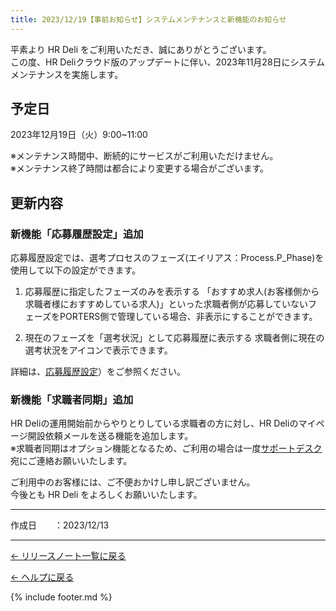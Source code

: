 ```yaml
---
title: 2023/12/19【事前お知らせ】システムメンテナンスと新機能のお知らせ
---
```


平素より HR Deli をご利用いただき、誠にありがとうございます。<br>
この度、HR Deliクラウド版のアップデートに伴い、2023年11月28日にシステムメンテナンスを実施します。

## 予定日
2023年12月19日（火）9:00~11:00

※メンテナンス時間中、断続的にサービスがご利用いただけません。<br>
※メンテナンス終了時間は都合により変更する場合がございます。<br>

## 更新内容
### 新機能「応募履歴設定」追加
応募履歴設定では、選考プロセスのフェーズ(エイリアス：Process.P_Phase)を使用して以下の設定ができます。<br>

1. 応募履歴に指定したフェーズのみを表示する 「おすすめ求人(お客様側から求職者様におすすめしている求人)」といった求職者側が応募していないフェーズをPORTERS側で管理している場合、非表示にすることができます。

2. 現在のフェーズを「選考状況」として応募履歴に表示する 求職者側に現在の選考状況をアイコンで表示できます。

詳細は、[応募履歴設定](https://e2info.github.io/hrdeli-docs/manual/mypage_phases)）をご参照ください。<br>

### 新機能「求職者同期」追加
HR Deliの運用開始前からやりとりしている求職者の方に対し、HR Deliのマイページ開設依頼メールを送る機能を追加します。<br>
※求職者同期はオプション機能となるため、ご利用の場合は一度<a href="mailto:support_hrdeli@e2info.com">サポートデスク</a>宛にご連絡お願いいたします。<br>
<!--詳細は、オプション機能[求職者同期](https://e2info.github.io/hrdeli-docs/manual/mypage_phases)）をご参照ください。-->

ご利用中のお客様には、ご不便おかけし申し訳ございません。<br>
今後とも HR Deli をよろしくお願いいたします。<br>

-------------

<p>作成日　　：2023/12/13</p>

-------------

[← リリースノート一覧に戻る](https://e2info.github.io/hrdeli-docs/release-notes/archive)<br>

[← ヘルプに戻る](https://e2info.github.io/hrdeli-docs/)<br>

{% include footer.md %}